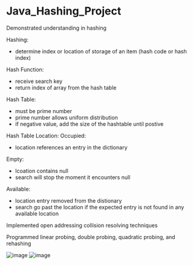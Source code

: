 # Java_Hashing_Project
Demonstrated understanding in hashing

Hashing:
- determine index or location of storage of an item (hash code or hash index)

Hash Function:
- receive search key
- return index of array from the hash table

Hash Table:
- must be prime number 
- prime number allows uniform distribution
- if negative value, add the size of the hashtable until postive

Hash Table Location:
Occupied:
- location references an entry in the dictionary

Empty:
- lcoation contains null
- search will stop the moment it encounters null

Available:
- location entry removed from the distionary
- search go past the location if the expected entry is not found in any available location

Implemented open addressing collision resolving techniques 

Programmed linear probing, double probing, quadratic probing, and rehashing

![image](https://user-images.githubusercontent.com/92288227/221117189-0f9199e2-55e3-4bd2-9ff8-f838c6d3d474.png)
![image](https://user-images.githubusercontent.com/92288227/221117649-49d6286f-7778-4b55-b836-ba9e97c9b4de.png)
